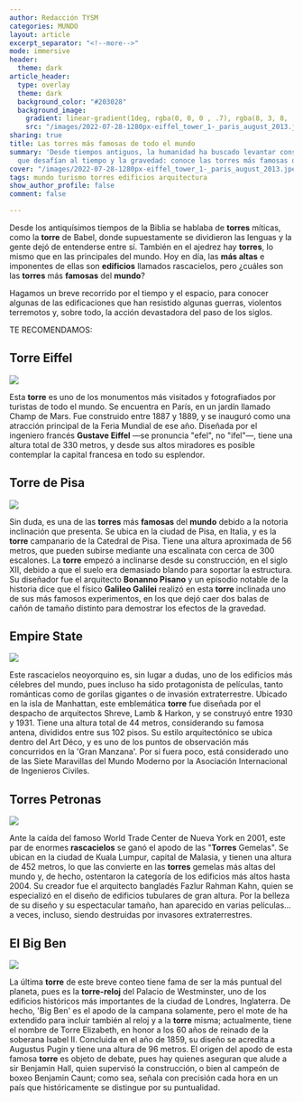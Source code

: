 ```yaml
---
author: Redacción TYSM
categories: MUNDO
layout: article
excerpt_separator: "<!--more-->"
mode: immersive
header:
  theme: dark
article_header:
  type: overlay
  theme: dark
  background_color: "#203028"
  background_image:
    gradient: linear-gradient(1deg, rgba(0, 0, 0 , .7), rgba(8, 3, 8, .9))
    src: "/images/2022-07-28-1280px-eiffel_tower_1-_paris_august_2013.jpeg"
sharing: true
title: Las torres más famosas de todo el mundo
summary: 'Desde tiempos antiguos, la humanidad ha buscado levantar construcciones
  que desafían al tiempo y la gravedad: conoce las torres más famosas del mundo.'
cover: "/images/2022-07-28-1280px-eiffel_tower_1-_paris_august_2013.jpeg"
tags: mundo turismo torres edificios arquitectura
show_author_profile: false
comment: false

---
```

Desde los antiquísimos tiempos de la Biblia se hablaba de **torres** míticas, como la **torre** de Babel, donde supuestamente se dividieron las lenguas y la gente dejó de entenderse entre sí. También en el ajedrez hay **torres**, lo mismo que en las principales del mundo. Hoy en día, las **más altas** e imponentes de ellas son **edificios** llamados rascacielos, pero ¿cuáles son las **torres** más **famosas** del **mundo**?

Hagamos un breve recorrido por el tiempo y el espacio, para conocer algunas de las edificaciones que han resistido algunas guerras, violentos terremotos y, sobre todo, la acción devastadora del paso de los siglos.

TE RECOMENDAMOS:

## Torre Eiffel

![](https://upload.wikimedia.org/wikipedia/commons/thumb/5/53/Eiffel_tower_from_trocadero.jpg/1024px-Eiffel_tower_from_trocadero.jpg)

Esta **torre** es uno de los monumentos más visitados y fotografiados por turistas de todo el mundo. Se encuentra en París, en un jardín llamado Champ de Mars. Fue construido entre 1887 y 1889, y se inauguró como una atracción principal de la Feria Mundial de ese año. Diseñada por el ingeniero francés **Gustave Eiffel** —se pronuncia "efel", no "ifel"—, tiene una altura total de 330 metros, y desde sus altos miradores es posible contemplar la capital francesa en todo su esplendor.

## Torre de Pisa

![](https://upload.wikimedia.org/wikipedia/commons/thumb/6/66/The_Leaning_Tower_of_Pisa_SB.jpeg/672px-The_Leaning_Tower_of_Pisa_SB.jpeg)

Sin duda, es una de las **torres** más **famosas** del **mundo** debido a la notoria inclinación que presenta. Se ubica en la ciudad de Pisa, en Italia, y es la **torre** campanario de la Catedral de Pisa. Tiene una altura aproximada de 56 metros, que pueden subirse mediante una escalinata con cerca de 300 escalones. La **torre** empezó a inclinarse desde su construcción, en el siglo XII, debido a que el suelo era demasiado blando para soportar la estructura. Su diseñador fue el arquitecto **Bonanno Pisano** y un episodio notable de la historia dice que el físico **Galileo Galilei** realizó en esta **torre** inclinada uno de sus más famosos experimentos, en los que dejó caer dos balas de cañón de tamaño distinto para demostrar los efectos de la gravedad.

## Empire State

![](https://upload.wikimedia.org/wikipedia/commons/thumb/b/b0/Empire_State_Building_during_sunset.jpg/1024px-Empire_State_Building_during_sunset.jpg)

Este rascacielos neoyorquino es, sin lugar a dudas, uno de los edificios más célebres del mundo, pues incluso ha sido protagonista de películas, tanto románticas como de gorilas gigantes o de invasión extraterrestre. Ubicado en la isla de Manhattan, este emblemática **torre** fue diseñada por el despacho de arquitectos Shreve, Lamb & Harkon, y se construyó entre 1930 y 1931. Tiene una altura total de 44 metros, considerando su famosa antena, divididos entre sus 102 pisos. Su estilo arquitectónico se ubica dentro del Art Déco, y es uno de los puntos de observación más concurridos en la 'Gran Manzana'. Por si fuera poco, está considerado uno de las Siete Maravillas del Mundo Moderno por la Asociación Internacional de Ingenieros Civiles.

## Torres Petronas

![](https://upload.wikimedia.org/wikipedia/commons/thumb/8/85/Petronas_Panorama_II.jpg/466px-Petronas_Panorama_II.jpg)

Ante la caída del famoso World Trade Center de Nueva York en 2001, este par de enormes **rascacielos** se ganó el apodo de las "**Torres** Gemelas". Se ubican en la ciudad de Kuala Lumpur, capital de Malasia, y tienen una altura de 452 metros, lo que las convierte en las **torres** gemelas más altas del mundo y, de hecho, ostentaron la categoría de los edificios más altos hasta 2004. Su creador fue el arquitecto bangladés Fazlur Rahman Kahn, quien se especializó en el diseño de edificios tubulares de gran altura. Por la belleza de su diseño y su espectacular tamaño, han aparecido en varias películas… a veces, incluso, siendo destruidas por invasores extraterrestres.

## El Big Ben

![](https://upload.wikimedia.org/wikipedia/commons/thumb/4/4a/Big_Ben_clocks_20160816.jpg/682px-Big_Ben_clocks_20160816.jpg)

La última **torre** de este breve conteo tiene fama de ser la más puntual del planeta, pues es la **torre-reloj** del Palacio de Westminster, uno de los edificios históricos más importantes de la ciudad de Londres, Inglaterra. De hecho, 'Big Ben' es el apodo de la campana solamente, pero el mote de ha extendido para incluir también al reloj y a la **torre** misma; actualmente, tiene el nombre de Torre Elizabeth, en honor a los 60 años de reinado de la soberana Isabel II. Concluida en el año de 1859, su diseño se acredita a Augustus Pugin y tiene una altura de 96 metros. El origen del apodo de esta famosa **torre** es objeto de debate, pues hay quienes aseguran que alude a sir Benjamin Hall, quien supervisó la construcción, o bien al campeón de boxeo Benjamin Caunt; como sea, señala con precisión cada hora en un país que históricamente se distingue por su puntualidad.